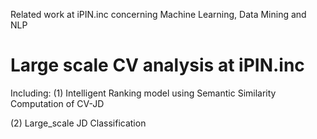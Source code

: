 Related work at iPIN.inc concerning Machine Learning, Data Mining and NLP

# Large scale CV analysis at iPIN.inc

Including:
(1) Intelligent Ranking model using Semantic Similarity Computation of CV-JD 

(2) Large_scale JD Classification
